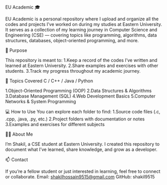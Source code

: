 EU Academic 🎓

EU Academic is a personal repository where I upload and organize all the codes and projects I’ve worked on during my studies at Eastern University.
It serves as a collection of my learning journey in Computer Science and Engineering (CSE) — covering topics like programming, algorithms, data structures, databases, object-oriented programming, and more.

📘 Purpose

This repository is meant to:
1.Keep a record of the codes I’ve written and learned at Eastern University.
2.Share examples and exercises with other students.
3.Track my progress throughout my academic journey.

🧠 Topics Covered
C / C++ / Java / Python

1.Object-Oriented Programming (OOP)
2.Data Structures & Algorithms
3.Database Management (SQL)
4.Web Development Basics
5.Computer Networks & System Programming

💻 How to Use
You can explore each folder to find:
1.Source code files (.c, .cpp, .java, .py, etc.)
2.Project folders with documentation or notes
3.Examples and exercises for different subjects

🧑‍💻 About Me

I’m Shakil, a CSE student at Eastern University.
I created this repository to document what I’ve learned, share knowledge, and grow as a developer.

📫 Contact

If you’re a fellow student or just interested in learning, feel free to connect or collaborate.
Email: shakilhossain9515@gmail.com
GitHub: shakil9515
